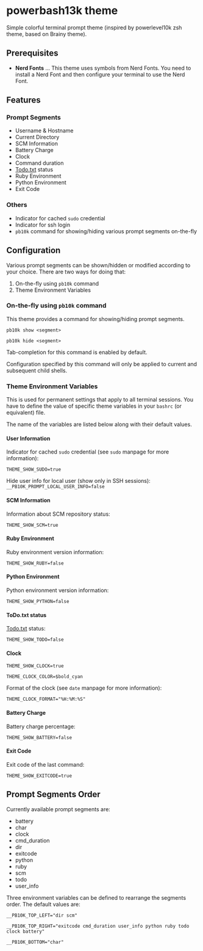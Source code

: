 # powerbash13k theme

Simple colorful terminal prompt theme (inspired by powerlevel10k zsh theme, based on Brainy theme).

## Prerequisites

- **Nerd Fonts** ... This theme uses symbols from Nerd Fonts. You need to
  install a Nerd Font and then configure your terminal to use the Nerd Font.

## Features

### Prompt Segments

- Username & Hostname
- Current Directory
- SCM Information
- Battery Charge
- Clock
- Command duration
- [Todo.txt](https://github.com/ginatrapani/todo.txt-cli) status
- Ruby Environment
- Python Environment
- Exit Code

### Others

- Indicator for cached `sudo` credential
- Indicator for ssh login
- `pb10k` command for showing/hiding various prompt segments on-the-fly

## Configuration

Various prompt segments can be shown/hidden or modified according to your choice. There are two ways for doing that:

1. On-the-fly using `pb10k` command
2. Theme Environment Variables

### On-the-fly using `pb10k` command

This theme provides a command for showing/hiding prompt segments.

`pb10k show <segment>`

`pb10k hide <segment>`

Tab-completion for this command is enabled by default.

Configuration specified by this command will only be applied to current and subsequent child shells.

### Theme Environment Variables

This is used for permanent settings that apply to all terminal sessions. You have to define the value of specific theme variables in your `bashrc` (or equivalent) file.

The name of the variables are listed below along with their default values.

#### User Information

Indicator for cached `sudo` credential (see `sudo` manpage for more information):

`THEME_SHOW_SUDO=true`

Hide user info for local user (show only in SSH sessions):
`__PB10K_PROMPT_LOCAL_USER_INFO=false`

#### SCM Information

Information about SCM repository status:

`THEME_SHOW_SCM=true`

#### Ruby Environment

Ruby environment version information:

`THEME_SHOW_RUBY=false`

#### Python Environment

Python environment version information:

`THEME_SHOW_PYTHON=false`

#### ToDo.txt status

[Todo.txt](https://github.com/ginatrapani/todo.txt-cli) status:

`THEME_SHOW_TODO=false`

#### Clock

`THEME_SHOW_CLOCK=true`

`THEME_CLOCK_COLOR=$bold_cyan`

Format of the clock (see `date` manpage for more information):

`THEME_CLOCK_FORMAT="%H:%M:%S"`

#### Battery Charge

Battery charge percentage:

`THEME_SHOW_BATTERY=false`

#### Exit Code

Exit code of the last command:

`THEME_SHOW_EXITCODE=true`

## Prompt Segments Order

Currently available prompt segments are:

- battery
- char
- clock
- cmd_duration
- dir
- exitcode
- python
- ruby
- scm
- todo
- user_info

Three environment variables can be defined to rearrange the segments order. The default values are:

`__PB10K_TOP_LEFT="dir scm"`

`__PB10K_TOP_RIGHT="exitcode cmd_duration user_info python ruby todo clock battery"`

`__PB10K_BOTTOM="char"`

